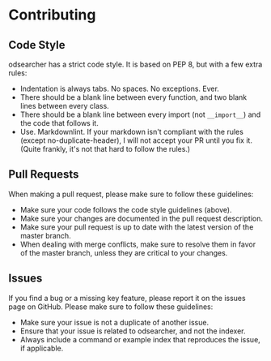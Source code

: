 # Contributing

## Code Style

odsearcher has a strict code style. It is based on PEP 8, but with a few extra rules:

- Indentation is always tabs. No spaces. No exceptions. Ever.
- There should be a blank line between every function, and two blank lines between every class.
- There should be a blank line between every import (not `__import__`) and the code that follows it.
- Use. Markdownlint. If your markdown isn't compliant with the rules (except no-duplicate-header), I will not accept your PR until you fix it. (Quite frankly, it's not that hard to follow the rules.)

## Pull Requests

When making a pull request, please make sure to follow these guidelines:

- Make sure your code follows the code style guidelines (above).
- Make sure your changes are documented in the pull request description.
- Make sure your pull request is up to date with the latest version of the master branch.
- When dealing with merge conflicts, make sure to resolve them in favor of the master branch, unless they are critical to your changes.

## Issues

If you find a bug or a missing key feature, please report it on the issues page on GitHub. Please make sure to follow these guidelines:

- Make sure your issue is not a duplicate of another issue.
- Ensure that your issue is related to odsearcher, and not the indexer.
- Always include a command or example index that reproduces the issue, if applicable.
